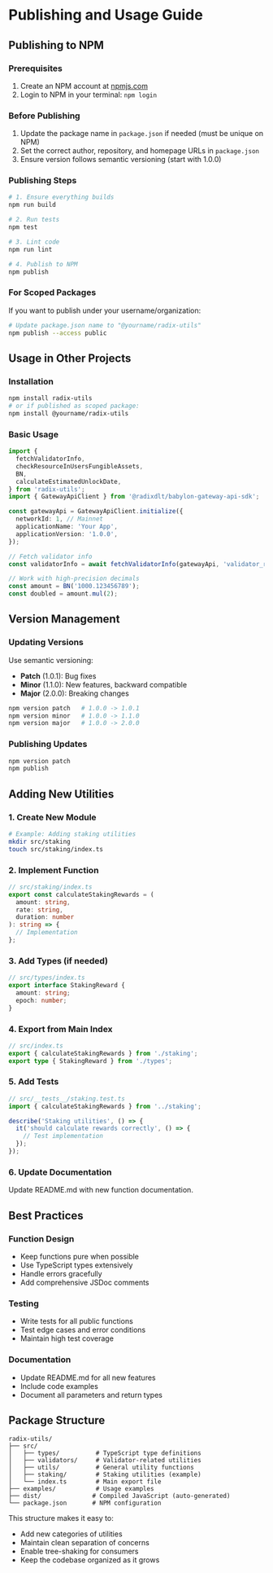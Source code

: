 # Publishing and Usage Guide

## Publishing to NPM

### Prerequisites

1. Create an NPM account at [npmjs.com](https://www.npmjs.com/)
2. Login to NPM in your terminal: `npm login`

### Before Publishing

1. Update the package name in `package.json` if needed (must be unique on NPM)
2. Set the correct author, repository, and homepage URLs in `package.json`
3. Ensure version follows semantic versioning (start with 1.0.0)

### Publishing Steps

```bash
# 1. Ensure everything builds
npm run build

# 2. Run tests
npm test

# 3. Lint code
npm run lint

# 4. Publish to NPM
npm publish
```

### For Scoped Packages

If you want to publish under your username/organization:

```bash
# Update package.json name to "@yourname/radix-utils"
npm publish --access public
```

## Usage in Other Projects

### Installation

```bash
npm install radix-utils
# or if published as scoped package:
npm install @yourname/radix-utils
```

### Basic Usage

```typescript
import {
  fetchValidatorInfo,
  checkResourceInUsersFungibleAssets,
  BN,
  calculateEstimatedUnlockDate,
} from 'radix-utils';
import { GatewayApiClient } from '@radixdlt/babylon-gateway-api-sdk';

const gatewayApi = GatewayApiClient.initialize({
  networkId: 1, // Mainnet
  applicationName: 'Your App',
  applicationVersion: '1.0.0',
});

// Fetch validator info
const validatorInfo = await fetchValidatorInfo(gatewayApi, 'validator_rdx1...');

// Work with high-precision decimals
const amount = BN('1000.123456789');
const doubled = amount.mul(2);
```

## Version Management

### Updating Versions

Use semantic versioning:

- **Patch** (1.0.1): Bug fixes
- **Minor** (1.1.0): New features, backward compatible
- **Major** (2.0.0): Breaking changes

```bash
npm version patch   # 1.0.0 -> 1.0.1
npm version minor   # 1.0.0 -> 1.1.0
npm version major   # 1.0.0 -> 2.0.0
```

### Publishing Updates

```bash
npm version patch
npm publish
```

## Adding New Utilities

### 1. Create New Module

```bash
# Example: Adding staking utilities
mkdir src/staking
touch src/staking/index.ts
```

### 2. Implement Function

```typescript
// src/staking/index.ts
export const calculateStakingRewards = (
  amount: string,
  rate: string,
  duration: number
): string => {
  // Implementation
};
```

### 3. Add Types (if needed)

```typescript
// src/types/index.ts
export interface StakingReward {
  amount: string;
  epoch: number;
}
```

### 4. Export from Main Index

```typescript
// src/index.ts
export { calculateStakingRewards } from './staking';
export type { StakingReward } from './types';
```

### 5. Add Tests

```typescript
// src/__tests__/staking.test.ts
import { calculateStakingRewards } from '../staking';

describe('Staking utilities', () => {
  it('should calculate rewards correctly', () => {
    // Test implementation
  });
});
```

### 6. Update Documentation

Update README.md with new function documentation.

## Best Practices

### Function Design

- Keep functions pure when possible
- Use TypeScript types extensively
- Handle errors gracefully
- Add comprehensive JSDoc comments

### Testing

- Write tests for all public functions
- Test edge cases and error conditions
- Maintain high test coverage

### Documentation

- Update README.md for all new features
- Include code examples
- Document all parameters and return types

## Package Structure

```
radix-utils/
├── src/
│   ├── types/          # TypeScript type definitions
│   ├── validators/     # Validator-related utilities
│   ├── utils/          # General utility functions
│   ├── staking/        # Staking utilities (example)
│   └── index.ts        # Main export file
├── examples/           # Usage examples
├── dist/              # Compiled JavaScript (auto-generated)
└── package.json       # NPM configuration
```

This structure makes it easy to:

- Add new categories of utilities
- Maintain clean separation of concerns
- Enable tree-shaking for consumers
- Keep the codebase organized as it grows
